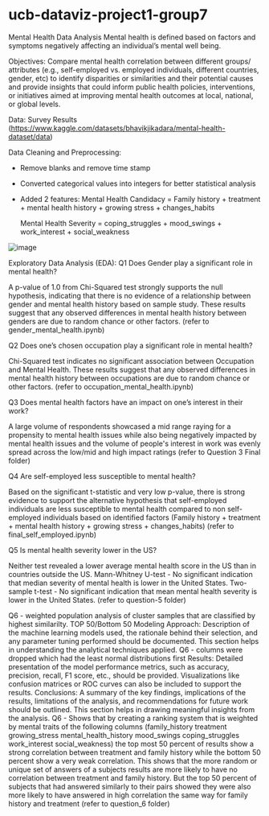 # ucb-dataviz-project1-group7
Mental Health Data Analysis
Mental health is defined based on factors and symptoms negatively affecting an individual’s mental well being.

Objectives:
Compare mental health correlation between different groups/ attributes (e.g., self-employed vs. employed individuals, different countries, gender, etc) to identify disparities or similarities and their potential causes and provide insights that could inform public health policies, interventions, or initiatives aimed at improving mental health outcomes at local, national, or global levels.

Data: Survey Results (https://www.kaggle.com/datasets/bhavikjikadara/mental-health-dataset/data)

Data Cleaning and Preprocessing:
- Remove blanks and remove time stamp
- Converted categorical values into integers for better statistical analysis
- Added 2 features:
  Mental Health Candidacy = Family history + treatment + mental health history + growing stress + changes_habits

  Mental Health Severity = coping_struggles + mood_swings + work_interest + social_weakness

![image](https://github.com/nchakicherla/ucb-dataviz-project1-group7/assets/168052679/439796db-67ee-4baf-91b7-a578e6215946)

Exploratory Data Analysis (EDA): 
Q1 Does Gender play a significant role in mental health? 

  A p-value of 1.0 from Chi-Squared test strongly supports the null hypothesis, indicating that there is no evidence of a relationship between gender and mental health history based on sample study. These results suggest that any observed differences in mental health history between genders are due to random chance or other factors. (refer to gender_mental_health.ipynb)

Q2 Does one’s chosen occupation play a significant role in mental health?

  Chi-Squared test indicates no significant association between Occupation and Mental Health. These results suggest that any observed differences in mental health history between occupations are due to random chance or other factors. (refer to occupation_mental_health.ipynb)

Q3 Does mental health factors have an impact on one’s interest in their work?  

  A large volume of respondents showcased a mid range raying for a propensity to mental health issues while also being negatively impacted by mental health issues and the volume of people's interest in work was evenly spread across the low/mid and high impact ratings (refer to Question 3 Final folder) 

Q4 Are self-employed less susceptible to mental health? 

  Based on the significant t-statistic and very low p-value, there is strong evidence to support the alternative hypothesis that self-employed individuals are less susceptible to mental health compared to non self-employed individuals based on identified factors (Family history + treatment + mental health history + growing stress + changes_habits) (refer to final_self_employed.ipynb)

Q5 Is mental health severity lower in the US?

Neither test revealed a lower average mental health score in the US than in countries outside the US. 
        Mann-Whitney U-test - No significant indication that median severity of mental health is lower in the United States.
        Two-sample t-test - No significant indication that mean mental health severity is lower in the United States. (refer to question-5 folder)

Q6 - weighted population analysis of cluster samples that are classified by highest similarilty.  TOP 50/Bottom 50
Modeling Approach: 
  Description of the machine learning models used, the rationale behind their selection, and any parameter tuning performed should be documented. This section helps in understanding the analytical techniques applied.
Q6 - columns were dropped which had the least normal distributions first
Results: 
  Detailed presentation of the model performance metrics, such as accuracy, precision, recall, F1 score, etc., should be provided. Visualizations like confusion matrices or ROC curves can also be included to support the results.
Conclusions:
  A summary of the key findings, implications of the results, limitations of the analysis, and recommendations for future work should be outlined. This section helps in drawing meaningful insights from the analysis.
Q6 - Shows that by creating a ranking system that is weighted by mental traits of the following columns (family_history	treatment	growing_stress	mental_health_history	mood_swings	coping_struggles	work_interest	social_weakness) the top most 50 percent of results show a strong correlation between treatment and family history while the bottom 50 percent show a very weak correlation.  This shows that the more random or unique set of answers of a subjects results are more likely to have no correlation between treatment and family history. But the top 50 percent of subjects that had answered similarly to their pairs showed they were also more likely to have answered in high correlation the same way for family history and treatment (refer to question_6 folder)


